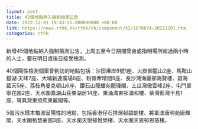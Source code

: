 ```yaml
---
layout: post
title: 45個地點納入強制檢測公告
date: 2022-12-01 19:43:55.000000000 +08:00
link: https://news.rthk.hk/rthk/ch/component/k2/1678074-20221201.htm
categories: rthk
---
```


新增45個地點納入強制檢測公告，上周五至今日期間曾身處指明場所超過兩小時的人士，要在明日或後日接受檢測。

40個陽性檢測個案曾到訪的地點包括：沙田溱岸8號1座、火炭御龍山2座、馬鞍山銀湖‧天峰7座、大埔新達廣場6座、粉嶺牽晴間9座、長沙灣海麗邨海賢樓、碧海藍天5座、荔枝角曼克頓山6座、鑽石山龍蟠苑龍璣閣、土瓜灣傲雲峰2座、屯門翠寧花園2座、天水圍嘉湖山莊樂湖居14座、東涌滿東邨滿和樓、柴灣藍灣半島1 座、筲箕灣東旭苑東麗閣等。

5個污水樣本檢測呈陽性的地點，包括香港仔石排灣邨碧朗樓、將軍澳唐明苑唐輝閣、天水圍栢慧豪園3座、天水圍天悅邨悅榮樓、天水圍天恩邨恩慈樓。
